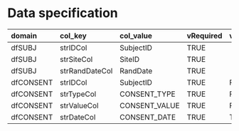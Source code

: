 # Data specification

|domain    |col_key        |col_value     |vRequired |vNACols |vUniqueCols |
|:---------|:--------------|:-------------|:---------|:-------|:-----------|
|dfSUBJ    |strIDCol       |SubjectID     |TRUE      |        |TRUE        |
|dfSUBJ    |strSiteCol     |SiteID        |TRUE      |        |FALSE       |
|dfSUBJ    |strRandDateCol |RandDate      |TRUE      |        |FALSE       |
|dfCONSENT |strIDCol       |SubjectID     |TRUE      |FALSE   |            |
|dfCONSENT |strTypeCol     |CONSENT_TYPE  |TRUE      |FALSE   |            |
|dfCONSENT |strValueCol    |CONSENT_VALUE |TRUE      |FALSE   |            |
|dfCONSENT |strDateCol     |CONSENT_DATE  |TRUE      |TRUE    |            |
